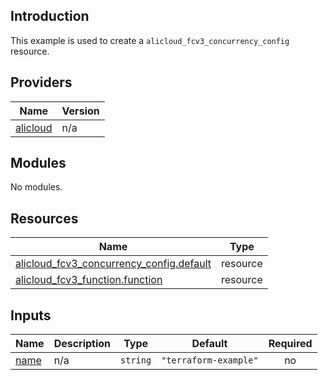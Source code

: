 ## Introduction

This example is used to create a `alicloud_fcv3_concurrency_config` resource.

<!-- BEGIN_TF_DOCS -->
## Providers

| Name | Version |
|------|---------|
| <a name="provider_alicloud"></a> [alicloud](#provider\_alicloud) | n/a |

## Modules

No modules.

## Resources

| Name | Type |
|------|------|
| [alicloud_fcv3_concurrency_config.default](https://registry.terraform.io/providers/aliyun/alicloud/latest/docs/resources/fcv3_concurrency_config) | resource |
| [alicloud_fcv3_function.function](https://registry.terraform.io/providers/aliyun/alicloud/latest/docs/resources/fcv3_function) | resource |

## Inputs

| Name | Description | Type | Default | Required |
|------|-------------|------|---------|:--------:|
| <a name="input_name"></a> [name](#input\_name) | n/a | `string` | `"terraform-example"` | no |
<!-- END_TF_DOCS -->
